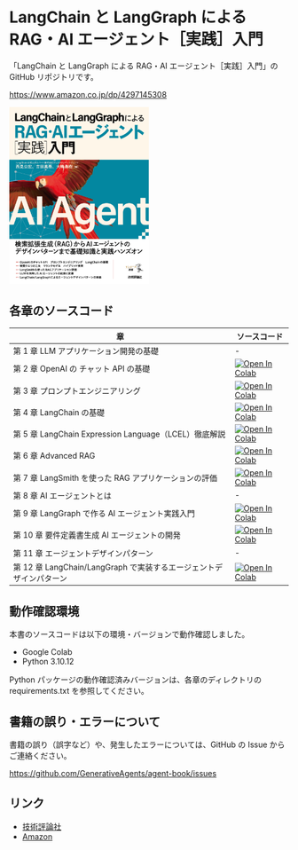 # LangChain と LangGraph による RAG・AI エージェント［実践］入門

「LangChain と LangGraph による RAG・AI エージェント［実践］入門」の GitHub リポジトリです。

https://www.amazon.co.jp/dp/4297145308

<img src="assets/cover.jpg" width="50%" />

## 各章のソースコード

| 章                                                                  | ソースコード                                                                                                                                                                          |
| ------------------------------------------------------------------- | ------------------------------------------------------------------------------------------------------------------------------------------------------------------------------------- |
| 第 1 章 LLM アプリケーション開発の基礎                              | -                                                                                                                                                                                     |
| 第 2 章 OpenAI の チャット API の基礎                               | [![Open In Colab](https://colab.research.google.com/assets/colab-badge.svg)](https://colab.research.google.com/github/GenerativeAgents/agent-book/blob/main/chapter02/notebook.ipynb) |
| 第 3 章 プロンプトエンジニアリング                                  | [![Open In Colab](https://colab.research.google.com/assets/colab-badge.svg)](https://colab.research.google.com/github/GenerativeAgents/agent-book/blob/main/chapter03/notebook.ipynb) |
| 第 4 章 LangChain の基礎                                            | [![Open In Colab](https://colab.research.google.com/assets/colab-badge.svg)](https://colab.research.google.com/github/GenerativeAgents/agent-book/blob/main/chapter04/notebook.ipynb) |
| 第 5 章 LangChain Expression Language（LCEL）徹底解説               | [![Open In Colab](https://colab.research.google.com/assets/colab-badge.svg)](https://colab.research.google.com/github/GenerativeAgents/agent-book/blob/main/chapter05/notebook.ipynb) |
| 第 6 章 Advanced RAG                                                | [![Open In Colab](https://colab.research.google.com/assets/colab-badge.svg)](https://colab.research.google.com/github/GenerativeAgents/agent-book/blob/main/chapter06/notebook.ipynb) |
| 第 7 章 LangSmith を使った RAG アプリケーションの評価               | [![Open In Colab](https://colab.research.google.com/assets/colab-badge.svg)](https://colab.research.google.com/github/GenerativeAgents/agent-book/blob/main/chapter07/notebook.ipynb) |
| 第 8 章 AI エージェントとは                                         | -                                                                                                                                                                                     |
| 第 9 章 LangGraph で作る AI エージェント実践入門                    | [![Open In Colab](https://colab.research.google.com/assets/colab-badge.svg)](https://colab.research.google.com/github/GenerativeAgents/agent-book/blob/main/chapter09/notebook.ipynb) |
| 第 10 章 要件定義書生成 AI エージェントの開発                       | [![Open In Colab](https://colab.research.google.com/assets/colab-badge.svg)](https://colab.research.google.com/github/GenerativeAgents/agent-book/blob/main/chapter10/notebook.ipynb) |
| 第 11 章 エージェントデザインパターン                               | -                                                                                                                                                                                     |
| 第 12 章 LangChain/LangGraph で実装するエージェントデザインパターン | [![Open In Colab](https://colab.research.google.com/assets/colab-badge.svg)](https://colab.research.google.com/github/GenerativeAgents/agent-book/blob/main/chapter12/notebook.ipynb) |

## 動作確認環境

本書のソースコードは以下の環境・バージョンで動作確認しました。

- Google Colab
- Python 3.10.12

Python パッケージの動作確認済みバージョンは、各章のディレクトリの requirements.txt を参照してください。

## 書籍の誤り・エラーについて

書籍の誤り（誤字など）や、発生したエラーについては、GitHub の Issue からご連絡ください。

https://github.com/GenerativeAgents/agent-book/issues

## リンク

- [技術評論社](https://gihyo.jp/book/2024/978-4-297-14530-9)
- [Amazon](https://www.amazon.co.jp/dp/4297145308)
